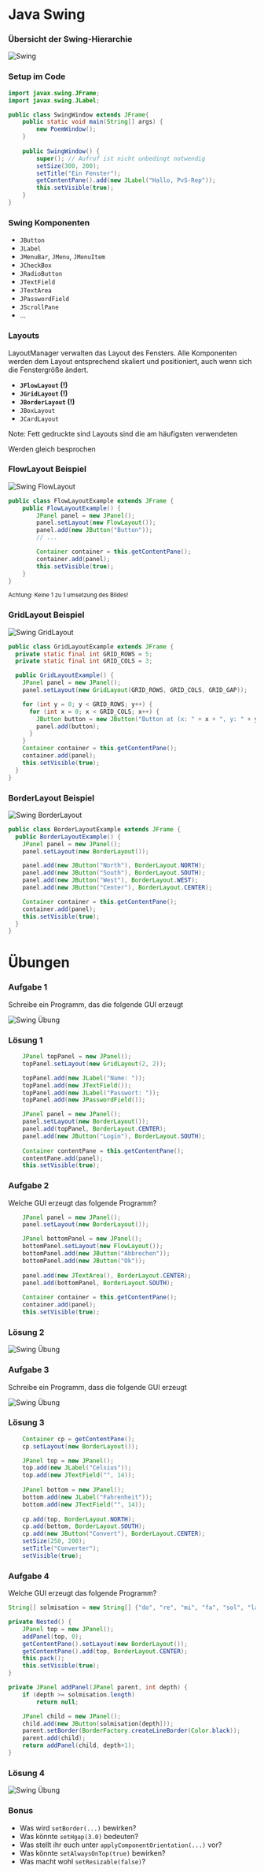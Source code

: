 # Java Swing



### Übersicht der Swing-Hierarchie

![Swing](content/images/swing.svg)<!-- .element height="50%" width="50%" -->



### Setup im Code

```java
import javax.swing.JFrame;
import javax.swing.JLabel;

public class SwingWindow extends JFrame{
	public static void main(String[] args) {
		new PoemWindow();
	}
	
	public SwingWindow() {
		super(); // Aufruf ist nicht unbedingt notwendig
		setSize(300, 200);
		setTitle("Ein Fenster");		
		getContentPane().add(new JLabel("Hallo, PvS-Rep"));
		this.setVisible(true);
	}
}
```



### Swing Komponenten 

* `JButton` 
* `JLabel`
* `JMenuBar`, `JMenu`, `JMenuItem`
* `JCheckBox`
* `JRadioButton`
* `JTextField`
* `JTextArea`
* `JPasswordField`
* `JScrollPane`
* ...



### Layouts

LayoutManager verwalten das Layout des Fensters. 
Alle Komponenten werden dem Layout entsprechend skaliert und positioniert, auch wenn sich die Fenstergröße ändert.

* **`JFlowLayout` (!)**
* **`JGridLayout` (!)**
* **`JBorderLayout` (!)**
* `JBoxLayout`
* `JCardLayout` 

Note: Fett gedruckte sind Layouts sind die am häufigsten verwendeten

Werden gleich besprochen 



### FlowLayout Beispiel

![Swing FlowLayout](content/images/swing-flow-layout.png)<!-- .element height="50%" width="50%" -->

```java
public class FlowLayoutExample extends JFrame {
	public FlowLayoutExample() {
		JPanel panel = new JPanel(); 
		panel.setLayout(new FlowLayout());
		panel.add(new JButton("Button")); 
    	// ... 

		Container container = this.getContentPane();
    	container.add(panel);
    	this.setVisible(true);
	}
}
```

<small>Achtung: Keine 1 zu 1 umsetzung des Bildes!</small>



### GridLayout Beispiel

![Swing GridLayout](content/images/swing-grid-layout.png)<!-- .element height="50%" width="50%" -->

```java
public class GridLayoutExample extends JFrame {
  private static final int GRID_ROWS = 5;
  private static final int GRID_COLS = 3;

  public GridLayoutExample() {
    JPanel panel = new JPanel(); 
    panel.setLayout(new GridLayout(GRID_ROWS, GRID_COLS, GRID_GAP));

    for (int y = 0; y < GRID_ROWS; y++) {
  	  for (int x = 0; x < GRID_COLS; x++) {
        JButton button = new JButton("Button at (x: " + x + ", y: " + y + ")");
	    panel.add(button);
      }
	}
	Container container = this.getContentPane();
    container.add(panel);
    this.setVisible(true);
  }
}
```



### BorderLayout Beispiel

![Swing BorderLayout](content/images/swing-border-layout.png)<!-- .element height="50%" width="50%" -->

```java
public class BorderLayoutExample extends JFrame {
  public BorderLayoutExample() {
    JPanel panel = new JPanel();
    panel.setLayout(new BorderLayout());

    panel.add(new JButton("North"), BorderLayout.NORTH);
    panel.add(new JButton("South"), BorderLayout.SOUTH);
    panel.add(new JButton("West"), BorderLayout.WEST);
    panel.add(new JButton("Center"), BorderLayout.CENTER); 

    Container container = this.getContentPane();
    container.add(panel);
    this.setVisible(true);
  }
}
```



# Übungen



### Aufgabe 1
Schreibe ein Programm, das die folgende GUI erzeugt 

![Swing Übung](content/images/swing-uebung.png)<!-- .element height="50%" width="50%" -->



### Lösung 1

```java
	JPanel topPanel = new JPanel(); 
	topPanel.setLayout(new GridLayout(2, 2));

	topPanel.add(new JLabel("Name: ")); 
	topPanel.add(new JTextField()); 
	topPanel.add(new JLabel("Passwort: "));
	topPanel.add(new JPasswordField());

	JPanel panel = new JPanel();
	panel.setLayout(new BorderLayout());
	panel.add(topPanel, BorderLayout.CENTER); 
	panel.add(new JButton("Login"), BorderLayout.SOUTH);
	
	Container contentPane = this.getContentPane(); 
	contentPane.add(panel); 
	this.setVisible(true); 
```



### Aufgabe 2
Welche GUI erzeugt das folgende Programm?

```java
	JPanel panel = new JPanel(); 
	panel.setLayout(new BorderLayout()); 

	JPanel bottomPanel = new JPanel();  
	bottomPanel.setLayout(new FlowLayout()); 
	bottomPanel.add(new JButton("Abbrechen"));
	bottomPanel.add(new JButton("Ok")); 
	
	panel.add(new JTextArea(), BorderLayout.CENTER); 
	panel.add(bottomPanel, BorderLayout.SOUTH); 
	
	Container container = this.getContentPane(); 
	container.add(panel); 
	this.setVisible(true);
```



### Lösung 2

![Swing Übung](content/images/swing-uebung-zwei.png)<!-- .element height="50%" width="50%" -->



### Aufgabe 3
Schreibe ein Programm, dass die folgende GUI erzeugt

![Swing Übung](content/images/swing-uebung-drei.png)<!-- .element height="50%" width="50%" -->



### Lösung 3

```java
	Container cp = getContentPane();
	cp.setLayout(new BorderLayout());

	JPanel top = new JPanel();
	top.add(new JLabel("Celsius"));
	top.add(new JTextField("", 14));
	
	JPanel bottom = new JPanel();
	bottom.add(new JLabel("Fahrenheit"));
	bottom.add(new JTextField("", 14));
	
	cp.add(top, BorderLayout.NORTH);
	cp.add(bottom, BorderLayout.SOUTH);
	cp.add(new JButton("Convert"), BorderLayout.CENTER);
	setSize(250, 200);
	setTitle("Converter");
	setVisible(true);
```



### Aufgabe 4
Welche GUI erzeugt das folgende Programm?

```java
String[] solmisation = new String[] {"do", "re", "mi", "fa", "sol", "la", "si", "do"};

private Nested() {
	JPanel top = new JPanel();
	addPanel(top, 0);
	getContentPane().setLayout(new BorderLayout());
	getContentPane().add(top, BorderLayout.CENTER);
	this.pack(); 
	this.setVisible(true); 
} 

private JPanel addPanel(JPanel parent, int depth) {
	if (depth >= solmisation.length)
		return null; 

	JPanel child = new JPanel(); 
	child.add(new JButton(solmisation[depth]));
	parent.setBorder(BorderFactory.createLineBorder(Color.black));
	parent.add(child);
	return addPanel(child, depth+1);
}
```



### Lösung 4

![Swing Übung](content/images/swing-uebung-vier.png)<!-- .element height="50%" width="50%" -->



### Bonus

* Was wird `setBorder(...)` bewirken?
* Was könnte `setHgap(3.0)` bedeuten?
* Was stellt ihr euch unter `applyComponentOrientation(...)` vor?
* Was könnte `setAlwaysOnTop(true)` bewirken?
* Was macht wohl `setResizable(false)`?

